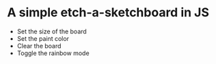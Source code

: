 # A simple etch-a-sketchboard in JS
- Set the size of the board
- Set the paint color
- Clear the board
- Toggle the rainbow mode

